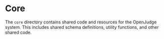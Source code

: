 # Core

The `core` directory contains shared code and resources for the OpenJudge system. This includes shared schema definitions, utility functions, and other shared code.